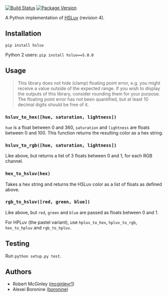 [![Build Status](https://github.com/hsluv/hsluv-python/actions/workflows/test.yml/badge.svg)](https://github.com/hsluv/hsluv-python/actions/workflows/test.yml)
[![Package Version](https://img.shields.io/pypi/v/hsluv.svg)](https://pypi.python.org/pypi/hsluv/)

A Python implementation of [HSLuv](https://www.hsluv.org) (revision 4).

## Installation

`pip install hsluv`

Python 2 users: `pip install hsluv==5.0.0`

## Usage

> This library does not hide (clamp) floating point error, e.g. you might receive a value outside
> of the expected range. If you wish to display the outputs of this library, consider rounding them 
> for your purpose. The floating point error has not been quantified, but at least 10 decimal digits 
> should be free of it.

### `hsluv_to_hex([hue, saturation, lightness])`

`hue` is a float between 0 and 360, `saturation` and `lightness` are floats between 0 and 100. This 
function returns the resulting color as a hex string.

### `hsluv_to_rgb([hue, saturation, lightness])`

Like above, but returns a list of 3 floats between 0 and 1, for each RGB channel.

### `hex_to_hsluv(hex)`

Takes a hex string and returns the HSLuv color as a list of floats as defined above.

### `rgb_to_hsluv([red, green, blue])`

Like above, but `red`, `green` and `blue` are passed as floats between 0 and 1.

For HPLuv (the pastel variant), use `hpluv_to_hex`, `hpluv_to_rgb`, `hex_to_hpluv` and `rgb_to_hpluv`.

## Testing

Run `python setup.py test`.

## Authors

* Robert McGinley ([mcginleyr1](https://github.com/mcginleyr1))
* Alexei Boronine ([boronine](https://github.com/boronine))

